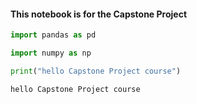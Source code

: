 #### This notebook is for the Capstone Project


```python
import pandas as pd
```


```python
import numpy as np
```


```python
print("hello Capstone Project course")
```

    hello Capstone Project course



```python

```
